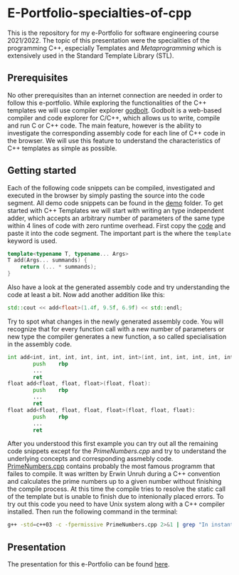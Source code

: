 # E-Portfolio-specialties-of-cpp
This is the repository for my e-Portfolio for software engineering course 2021/2022. The topic of this presentation were the specialities of the programming C++, especially Templates and *Metaprogramming* which is extensively used in the Standard Template Library (STL).

## Prerequisites
No other prerequisites than an internet connection are needed in order to follow this e-portfolio. While exploring the functionalities of the C++ templates we will use compiler explorer [godbolt](https://godbolt.org/). Godbolt is a web-based compiler and code explorer for C/C++, which allows us to write, compile and run C or C++ code. The main feature, however is the ability to investigate the corresponding assembly code for each line of C++ code in the browser. We will use this feature to understand the characteristics of C++ templates as simple as possible.

## Getting started
Each of the following code snippets can be compiled, investigated and executed in the browser by simply pasting the source into the code segment. All demo code snippets can be found in the [demo](/Demo/) folder. To get started with C++ Templates we will start with writing an type independent adder, which accepts an arbitrary number of parameters of the same type within 4 lines of code with zero runtime overhead. First copy the [code](/Demo/Addition.cpp) and paste it into the code segment. The important part is the where the `template` keyword is used. 

```cpp
template<typename T, typename... Args>
T add(Args... summands) {
    return (... * summands);
}
```
Also have a look at the generated assembly code and try understanding the code at least a bit. Now add another addition like this:

```cpp
std::cout << add<float>(1.4f, 9.5f, 6.9f) << std::endl;
```
Try to spot what changes in the newly generated assembly code. You will recognize that for every function call with a new number of parameters or new type the compiler generates a new function, a so called specialisation in the assembly code.
```asm
int add<int, int, int, int, int, int, int>(int, int, int, int, int, int):
        push    rbp
        ...
        ret
float add<float, float, float>(float, float):
        push    rbp
        ...
        ret
float add<float, float, float, float>(float, float, float):
        push    rbp
        ...
        ret
```
After you understood this first example you can try out all the remaining code snippets except for the *PrimeNumbers.cpp* and try to understand the underlying concepts and corresponding assmebly code.
[PrimeNumbers.cpp](/Demo/PrimeNumbers.cpp) contains probably the most famous programm that failes to compile. It was written by Erwin Unruh during a C++ convention and calculates the prime numbers up to a given number without finishing the compile process. At this time the compile tries to resolve the static call of the template but is unable to finish due to intenionally placed errors. To try out this code you need to have Unix system along with a C++ compiler installed. Then run the following command in the terminal:
```bash
g++ -std=c++03 -c -fpermissive PrimeNumbers.cpp 2>&1 | grep "In instantiation"
```

## Presentation
The presentation for this e-Portfolio can be found [here](/Presentation/Presentation.pdf).





